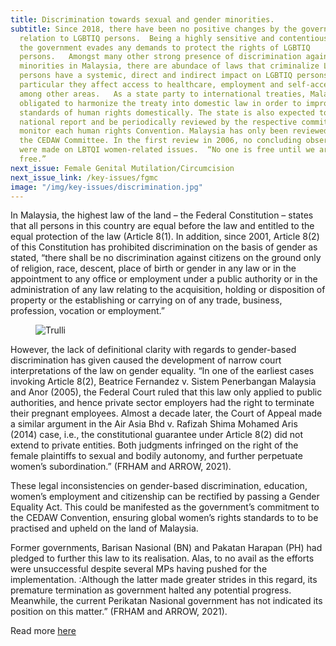 ```yaml
---
title: Discrimination towards sexual and gender minorities.
subtitle: Since 2018, there have been no positive changes by the government in
  relation to LGBTIQ persons.  Being a highly sensitive and contentious topic,
  the government evades any demands to protect the rights of LGBTIQ
  persons.   Amongst many other strong presence of discrimination against sexual
  minorities in Malaysia, there are abundace of laws that criminalize LGBTIQ
  persons have a systemic, direct and indirect impact on LGBTIQ persons; in
  particular they affect access to healthcare, employment and self-acceptance,
  among other areas.   As a state party to international treaties, Malaysia is
  obligated to harmonize the treaty into domestic law in order to improve
  standards of human rights domestically. The state is also expected to submit a
  national report and be periodically reviewed by the respective committees that
  monitor each human rights Convention. Malaysia has only been reviewed twice by
  the CEDAW Committee. In the first review in 2006, no concluding observations
  were made on LBTQI women-related issues.  “No one is free until we are all
  free.”
next_issue: Female Genital Mutilation/Circumcision
next_issue_link: /key-issues/fgmc
image: "/img/key-issues/discrimination.jpg"
---
```

In Malaysia, the highest law of the land – the Federal Constitution – states that all persons in this country are equal before the law and entitled to the equal protection of the law (Article 8(1). In addition, since 2001, Article 8(2) of this Constitution has prohibited discrimination on the basis of gender as stated, “there shall be no discrimination against citizens on the ground only of religion, race, descent, place of birth or gender in any law or in the appointment to any office or employment under a public authority or in the administration of any law relating to the acquisition, holding or disposition of property or the establishing or carrying on of any trade, business, profession, vocation or employment.”


<div class='flex justify-center'>
<figure class='md:w-1/2 md:px-8'>
<img src="/img/key-issues/gei-1.png" alt="Trulli" class='rounded-md shadow-lg'>
<figcaption align = "center"><b></b></figcaption>
</figure></div>

However, the lack of definitional clarity with regards to gender-based discrimination has given caused the development of narrow court interpretations of the law on gender equality. “In one of the earliest cases invoking Article 8(2), Beatrice Fernandez v. Sistem Penerbangan Malaysia and Anor (2005), the Federal Court ruled that this law only applied to public authorities, and hence private sector employers had the right to terminate their pregnant employees. Almost a decade later, the Court of Appeal made a similar argument in the Air Asia Bhd v. Rafizah Shima Mohamed Aris (2014) case, i.e., the constitutional guarantee under Article 8(2) did not extend to private entities. Both judgments infringed on the right of the female plaintiffs to sexual and bodily autonomy, and further perpetuate women’s subordination.” (FRHAM and ARROW, 2021).

These legal inconsistencies on gender-based discrimination, education, women’s employment and citizenship can be rectified by passing a Gender Equality Act.  This could be manifested as the government’s commitment to the CEDAW Convention, ensuring global women’s rights standards to to be practised and upheld on the land of Malaysia. 

Former governments, Barisan Nasional (BN) and Pakatan Harapan (PH) had pledged to further this law to its realisation. Alas, to no avail as the efforts were unsuccessful despite several MPs having pushed for the implementation. :Although the latter made greater strides in this regard, its premature termination as government halted any potential progress. Meanwhile, the current Perikatan Nasional government has not indicated its position on this matter.” (FRHAM and ARROW, 2021).

Read more [here](https://bit.ly/GEI_genderequality )
